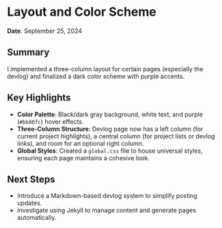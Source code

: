 # Layout and Color Scheme
**Date**: September 25, 2024

## Summary
I implemented a three-column layout for certain pages (especially the devlog) and finalized a dark color scheme with purple accents.

## Key Highlights
- **Color Palette**: Black/dark gray background, white text, and purple (`#bb86fc`) hover effects.
- **Three-Column Structure**: Devlog page now has a left column (for current project highlights), a central column (for project lists or devlog links), and room for an optional right column.
- **Global Styles**: Created a `global.css` file to house universal styles, ensuring each page maintains a cohesive look.

## Next Steps
- Introduce a Markdown-based devlog system to simplify posting updates.
- Investigate using Jekyll to manage content and generate pages automatically.
